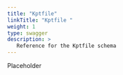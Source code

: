 ```yaml
---
title: "Kptfile"
linkTitle: "Kptfile "
weight: 1
type: swagger
description: >
   Reference for the Kptfile schema
---
```

Placeholder

